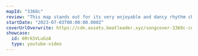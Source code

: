 ```yaml
---
mapId: "3368c"
review: "This map stands out for its very enjoyable and dancy rhythm choices,  excellent representation and engaging patterns on all 3 diffs and its sweet lightshow in the rock mixtape environment!"
startDate: "2023-07-03T00:00:00.000Z"
coverUrlOverwrite: https://cdn.assets.beatleader.xyz/songcover-3368c-cover.jpg
showcase:
  id: 6RrkSVLuGzA
  type: youtube-video
---
```


